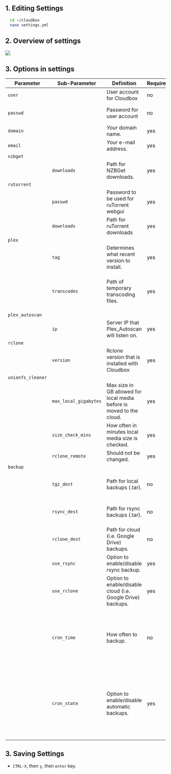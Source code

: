 ## 1. Editing Settings

  ```bash
    cd ~/cloudbox
    nano settings.yml
  ```

## 2. Overview of settings

  ![](https://i.imgur.com/ir5P381.png)


## 3. Options in settings


| Parameter         | Sub-Parameter         | Definition                                                           | Required | Choices                                                                               | Default                                | Notes                                                                                                                                                                                                                                                                                                                                                                                                                                                                                                                                                                                                                                        |
| ----------------- | --------------------- | -------------------------------------------------------------------- | -------- | ------------------------------------------------------------------------------------- | -------------------------------------- | -------------------------------------------------------------------------------------------------------------------------------------------------------------------------------------------------------------------------------------------------------------------------------------------------------------------------------------------------------------------------------------------------------------------------------------------------------------------------------------------------------------------------------------------------------------------------------------------------------------------------------------------- |
| `user`            |                       | User account for Cloudbox                                            | no       |                                                                                       | `seed`                                 | It will be created if it doesn't already exist. <br /> Specify passwd below if one needs to be created.                                                                                                                                                                                                                                                                                                                                                                                                                                                                                                                                      |
| `passwd`          |                       | Password for user account                                            | no       |                                                                                       |                                        | Only needed if user account is being created <br /> <br /> Note: Password **must** be in alphanumeric characters. No special characters.                                                                                                                                                                                                                                                                                                                                                                                                                                                                                                     |
| `domain`          |                       | _Your_ domain name.                                                  | yes      |                                                                                       |                                        | If you don't have one, see [[Prerequisites|Prerequisites#2-domain-name]].                                                                                                                                                                                                                                                                                                                                                                                                                                                                                                                                                               |
| `email`           |                       | _Your_ e-mail address.                                               | yes      |                                                                                       |                                        | This is used to get SSL certificates.                                                                                                                                                                                                                                                                                                                                                                                                                                                                                                                                                                                                        |
| `nzbget`          |                       |                                                                      |          |                                                                                       |                                        |                                                                                                                                                                                                                                                                                                                                                                                                                                                                                                                                                                                                                                              |
|                   | `downloads`           | Path for NZBGet downloads.                                           | yes      |                                                                                       | `"/home/{{user}}/downloads/nzbget"`    |                                                                                                                                                                                                                                                                                                                                                                                                                                                                                                                                                                                                                                              |
| `rutorrent`       |                       |                                                                      |          |                                                                                       |                                        |                                                                                                                                                                                                                                                                                                                                                                                                                                                                                                                                                                                                                                              |
|                   | `passwd`              | Password to be used for ruTorrent webgui                             | yes      |                                                                                       |                                        | Note: Password **must** be in alpha or alphanumeric characters (but not only numeric ones). No special characters.                                                                                                                                                                                                                                                                                                                                                                                                                                                                                                                           |
|                   | `downloads`           | Path for ruTorrent downloads                                         | yes      |                                                                                       | `"/home/{{user}}/downloads/rutorrent"` |                                                                                                                                                                                                                                                                                                                                                                                                                                                                                                                                                                                                                                              |
| `plex`            |                       |                                                                      |          |                                                                                       |                                        |                                                                                                                                                                                                                                                                                                                                                                                                                                                                                                                                                                                                                                              |
|                   | `tag`                 | Determines what recent version to install.                           | yes      | `public`<br /> `plexpass`                                                             | `public`                               | Use `plexpass` only if you have an active [Plex Pass](https://www.plex.tv/features/plex-pass/). This can be changed later by running the installer again.                                                                                                                                                                                                                                                                                                                                                                                                                                                                                    |
|                   | `transcodes`          | Path of temporary transcoding files.                                 | yes      |                                                                                       | `"/home/{{user}}/transcodes"`          | Note: **DO NOT** use /tmp or /dev/shm as a transcode location. On reboots, /tmp and /dev/shm are cleared and this causes docker to recreate the folder as root, causing the plex transcoder to crash. See this comment from a Plex employee: [https://forums.plex.tv/discussion/comment/1502936/#Comment_1502936](https://forums.plex.tv/discussion/comment/1502936/#Comment_1502936).                                                                                                                                                                                                                                                       |
| `plex_autoscan`     |                       |                                                                      |          |                                                                                       |                                        |                                                                                                                                                                                                                                                                                                                                                                                                                                                                                                                                                                                                                                              |
|                   | `ip`                  | Server IP that Plex_Autoscan will listen on.                         | yes      |                                                                                       | `0.0.0.0`                              |                                                                                                                                                                                                                                                                                                                                                                                                                                                                                                                                                                                                                                              |
| `rclone`          |                       |                                                                      |          |                                                                                       |                                        |                                                                                                                                                                                                                                                                                                                                                                                                                                                                                                                                                                                                                                              |
|                   | `version`             | Rclone version that is installed with Cloudbox                       | yes      |                                                                                       | `1.36`                                 | Default version is the most stable tested version                                                                                                                                                                                                                                                                                                                                                                                                                                                                                                                                                                                            |
| `unionfs_cleaner` |                       |                                                                      |          |                                                                                       |                                        |                                                                                                                                                                                                                                                                                                                                                                                                                                                                                                                                                                                                                                              |
|                   | `max_local_gigabytes` | Max size in GB allowed for local media before is moved to the cloud. | yes      |                                                                                       | `200`                                  |                                                                                                                                                                                                                                                                                                                                                                                                                                                                                                                                                                                                                                              |
|                   | `size_check_mins`     | How often in minutes local media size is checked.                    | yes      |                                                                                       | `30`                                   |                                                                                                                                                                                                                                                                                                                                                                                                                                                                                                                                                                                                                                              |
|                   | `rclone_remote`       | Should not be changed.                                               | yes      |                                                                                       | `"google:"`                            |                                                                                                                                                                                                                                                                                                                                                                                                                                                                                                                                                                                                                                              |
| `backup`          |                       |                                                                      |          |                                                                                       |                                        |                                                                                                                                                                                                                                                                                                                                                                                                                                                                                                                                                                                                                                              |
|                   | `tgz_dest`            | Path for local backups (.tar).                                       | no       |                                                                                       | `"/home/{{user}}/Backups"`             | Only the two most recent copies are kept. <br /> <br /> Note: Ensure the path does NOT have a trailing slash (/) or else backup will fail (i.e. `/sample/path`, not `/sample/path/`).                                                                                                                                                                                                                                                                                                                                                                                                                                                        |
|                   | `rsync_dest`          | Path for rsync backups (.tar).                                       | no       |                                                                                       |                                        | Only the two most recent copies are kept. <br /> <br /> Note: Ensure the path does NOT have a trailing slash (/) or else backup will fail (i.e. `/sample/path`, not `/sample/path/`).                                                                                                                                                                                                                                                                                                                                                                                                                                                        |
|                   | `rclone_dest`         | Path for cloud (i.e. Google Drive) backups.                          | no       |                                                                                       | `google:/Backups`                      | Only the two most recent copies are kept.                                                                                                                                                                                                                                                                                                                                                                                                                                                                                                                                                                                                    |
|                   | `use_rsync`           | Option to enable/disable rsync backup.                               | yes      | `true` <br /> `false`                                                                 | `false`                                | If set to `true`, you must specify `rsync_dest`.                                                                                                                                                                                                                                                                                                                                                                                                                                                                                                                                                                                             |
|                   | `use_rclone`          | Option to enable/disable cloud (i.e. Google Drive) backups.          | yes      | `true` <br /> `false`                                                                 | `false`                                | If set to `true`, you must specify `rclone_dest`.                                                                                                                                                                                                                                                                                                                                                                                                                                                                                                                                                                                            |
|                   | `cron_time`           | How often to backup.                                                 | no       | `reboot`<br /> `yearly`<br /> `annually`<br /> `weekly`<br /> `daily`<br />  `hourly` | `weekly`                               | Only needed when `cron_state` is set to `present` <br />  <br /> Note 1: It is not recommended to schedule backups hourly as backing up may take a long time and cause future backup attempts to fail (the backup will not occur while another one is in progress, thanks to backup.lock file being created/removed during this process). <br /> Note 2: This option just allows the script to schedule the backup for you. You can manually schedule cron to run backups with `ansible-playbook cloudbox.yml --tags backup` called as root.                                                                                                 |
|                   | `cron_state`          | Option to enable/disable automatic backups.                          | yes      | `absent` <br /> `present`                                                             | `absent`                               | If set to `present`, you must specify `cron_time`. <br /> <br />  `absent` will remove any existing backup schedule. `present` will ensure it is always scheduled.               <br /> <br />   Note: When this option changed (whether to `present` or `absent`), a manual backup must be run once in order to set the backup schedule (i.e. `sudo ansible-playbook cloudbox.yml --tags backup`). In case the `absent` option is set, it will disable further backups after running the manual backup; however, you can manually remove the cron job (i.e. `sudo crontab -e`) if you did not want to run a manual backup command to do so. |



## 3. Saving Settings ##

- `CTRL-X`, then `y`, then `enter` key.
